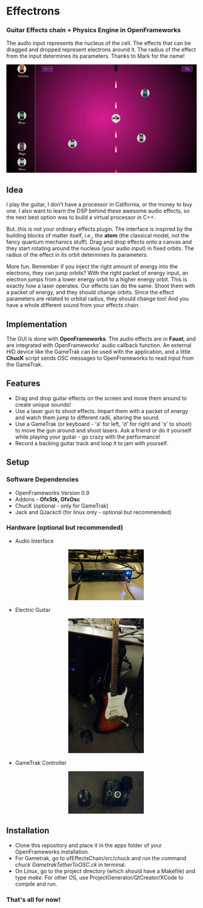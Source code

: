 <h1>Effectrons</h1>

<h3>Guitar Effects chain + Physics Engine in OpenFrameworks</h3>

<p>The audio input represents the nucleus of the cell. The effects that can be dragged and dropped represent electrons around it. The radius of the effect from the input determines its parameters. Thanks to Mark for the name! </p>

<p align="center">
  <img src="app screenshots/laser.png" width = "600"/>
</p>

<h2>Idea</h2>

<p>I play the guitar, I don't have a processor in California, or the money to buy one. I also want to learn the DSP behind these awesome audio effects, so the next best option was to build a virtual processor in C++. </p>

<p>But..this is not your ordinary effects plugin. The interface is inspired by the building blocks of matter itself, i.e., the <b>atom</b> (the classical model, not the fancy quantum mechanics stuff). Drag and drop effects onto a canvas and they start rotating around the nucleus (your audio input) in fixed orbits. The radius of the effect in its orbit determines its parameters.</p>

<p>More fun. Remember if you inject the right amount of energy into the electrons, they can jump orbits? With the right packet of energy input, an electron jumps from a lower energy orbit to a higher energy orbit. This is exactly how a laser operates. Our effects can do the same. Shoot them with a packet of energy, and they should change orbits. Since the effect parameters are related to orbital radius, they should change too! And you have a whole different sound from your effects chain.</p>

<h2>Implementation</h2>

<p>The GUI is done with <b>OpenFrameworks</b>. The audio effects are in <b>Faust</b>, and are integrated with OpenFrameworks' audio callback function. An external HID device like the GameTrak can be used with the application, and a little <b>ChucK</b> script sends OSC messages to OpenFrameworks to read input from the GameTrak.<p>

<h2>Features</h2>
<ul>
<li>Drag and drop guitar effects on the screen and move them around to create unique sounds!</li>
<li>Use a laser gun to shoot effects. Impart them with a packet of energy and watch them jump to different radii,
altering the sound.</li>
<li>Use a GameTrak (or keyboard - 'a' for left, 'd' for right and 's' to shoot) to move the gun around and shoot lasers. Ask a friend or do it yourself while playing your guitar - go crazy with the performance!</li>
<li>Record a backing guitar track and loop it to jam with yourself. </li>
</ul>

<h2>Setup</h2>
<h3>Software Dependencies</h3>
<ul><li>OpenFrameworks Version 0.9</li><li>Addons - <b>OfxStk, OfxOsc</b></li><li>ChucK (optional - only for GameTrak)</li><li>Jack and QJackctl (for linux only - optional but recommended)</ul>

<h3>Hardware (optional but recommended)</h3>
<ul><li>Audio Interface <p align = "center"><img src = "app screenshots/ua101.jpg" width = "200"/></p></li>
<li>Electric Guitar <p align = "center"><img src = "app screenshots/guitar.jpg" width = "200"/></p></li>
<li>GameTrak Controller <p align = "center"><img src = "app screenshots/gametrak.jpg" width = "200"/></p></li>
</ul>

<h2>Installation</h2>
<ul><li>Clone this repository and place it in the apps folder of your OpenFrameworks installation.</li> <li>For Gametrak, go to ofEffectsChain/src/chuck and run the command 
<i>chuck GametrakTetherToOSC.ck</i> in terminal. </li>  <li>On Linux, go to the project directory (which should have a Makefile) and type <i>make</i>. For other OS, use ProjectGenerator/QtCreator/XCode to compile and run.</li></ul>

<h3>That's all for now!</h3>
